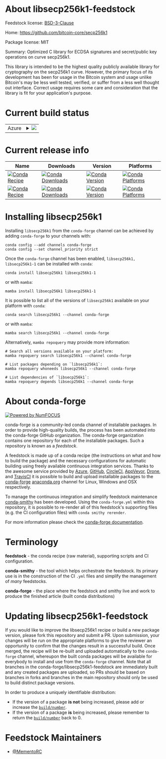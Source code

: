 About libsecp256k1-feedstock
============================

Feedstock license: [BSD-3-Clause](https://github.com/conda-forge/v0.2.0-feedstock/blob/main/LICENSE.txt)

Home: https://github.com/bitcoin-core/secp256k1

Package license: MIT

Summary: Optimized C library for ECDSA signatures and secret/public key operations on curve secp256k1.

This library is intended to be the highest quality publicly available
library for cryptography on the secp256k1 curve. However, the primary
focus of its development has been for usage in the Bitcoin system and
usage unlike Bitcoin's may be less well tested, verified, or suffer
from a less well thought out interface. Correct usage requires some
care and consideration that the library is fit for your application's purpose.


Current build status
====================


<table>
    
  <tr>
    <td>Azure</td>
    <td>
      <details>
        <summary>
          <a href="https://dev.azure.com/conda-forge/feedstock-builds/_build/latest?definitionId=&branchName=main">
            <img src="https://dev.azure.com/conda-forge/feedstock-builds/_apis/build/status/v0.2.0-feedstock?branchName=main">
          </a>
        </summary>
        <table>
          <thead><tr><th>Variant</th><th>Status</th></tr></thead>
          <tbody><tr>
              <td>win_64</td>
              <td>
                <a href="https://dev.azure.com/conda-forge/feedstock-builds/_build/latest?definitionId=&branchName=main">
                  <img src="https://dev.azure.com/conda-forge/feedstock-builds/_apis/build/status/v0.2.0-feedstock?branchName=main&jobName=win&configuration=win%20win_64_" alt="variant">
                </a>
              </td>
            </tr>
          </tbody>
        </table>
      </details>
    </td>
  </tr>
</table>

Current release info
====================

| Name | Downloads | Version | Platforms |
| --- | --- | --- | --- |
| [![Conda Recipe](https://img.shields.io/badge/recipe-libsecp256k1-green.svg)](https://anaconda.org/conda-forge/libsecp256k1) | [![Conda Downloads](https://img.shields.io/conda/dn/conda-forge/libsecp256k1.svg)](https://anaconda.org/conda-forge/libsecp256k1) | [![Conda Version](https://img.shields.io/conda/vn/conda-forge/libsecp256k1.svg)](https://anaconda.org/conda-forge/libsecp256k1) | [![Conda Platforms](https://img.shields.io/conda/pn/conda-forge/libsecp256k1.svg)](https://anaconda.org/conda-forge/libsecp256k1) |
| [![Conda Recipe](https://img.shields.io/badge/recipe-libsecp256k1--1-green.svg)](https://anaconda.org/conda-forge/libsecp256k1-1) | [![Conda Downloads](https://img.shields.io/conda/dn/conda-forge/libsecp256k1-1.svg)](https://anaconda.org/conda-forge/libsecp256k1-1) | [![Conda Version](https://img.shields.io/conda/vn/conda-forge/libsecp256k1-1.svg)](https://anaconda.org/conda-forge/libsecp256k1-1) | [![Conda Platforms](https://img.shields.io/conda/pn/conda-forge/libsecp256k1-1.svg)](https://anaconda.org/conda-forge/libsecp256k1-1) |

Installing libsecp256k1
=======================

Installing `libsecp256k1` from the `conda-forge` channel can be achieved by adding `conda-forge` to your channels with:

```
conda config --add channels conda-forge
conda config --set channel_priority strict
```

Once the `conda-forge` channel has been enabled, `libsecp256k1, libsecp256k1-1` can be installed with `conda`:

```
conda install libsecp256k1 libsecp256k1-1
```

or with `mamba`:

```
mamba install libsecp256k1 libsecp256k1-1
```

It is possible to list all of the versions of `libsecp256k1` available on your platform with `conda`:

```
conda search libsecp256k1 --channel conda-forge
```

or with `mamba`:

```
mamba search libsecp256k1 --channel conda-forge
```

Alternatively, `mamba repoquery` may provide more information:

```
# Search all versions available on your platform:
mamba repoquery search libsecp256k1 --channel conda-forge

# List packages depending on `libsecp256k1`:
mamba repoquery whoneeds libsecp256k1 --channel conda-forge

# List dependencies of `libsecp256k1`:
mamba repoquery depends libsecp256k1 --channel conda-forge
```


About conda-forge
=================

[![Powered by
NumFOCUS](https://img.shields.io/badge/powered%20by-NumFOCUS-orange.svg?style=flat&colorA=E1523D&colorB=007D8A)](https://numfocus.org)

conda-forge is a community-led conda channel of installable packages.
In order to provide high-quality builds, the process has been automated into the
conda-forge GitHub organization. The conda-forge organization contains one repository
for each of the installable packages. Such a repository is known as a *feedstock*.

A feedstock is made up of a conda recipe (the instructions on what and how to build
the package) and the necessary configurations for automatic building using freely
available continuous integration services. Thanks to the awesome service provided by
[Azure](https://azure.microsoft.com/en-us/services/devops/), [GitHub](https://github.com/),
[CircleCI](https://circleci.com/), [AppVeyor](https://www.appveyor.com/),
[Drone](https://cloud.drone.io/welcome), and [TravisCI](https://travis-ci.com/)
it is possible to build and upload installable packages to the
[conda-forge](https://anaconda.org/conda-forge) [anaconda.org](https://anaconda.org/)
channel for Linux, Windows and OSX respectively.

To manage the continuous integration and simplify feedstock maintenance
[conda-smithy](https://github.com/conda-forge/conda-smithy) has been developed.
Using the ``conda-forge.yml`` within this repository, it is possible to re-render all of
this feedstock's supporting files (e.g. the CI configuration files) with ``conda smithy rerender``.

For more information please check the [conda-forge documentation](https://conda-forge.org/docs/).

Terminology
===========

**feedstock** - the conda recipe (raw material), supporting scripts and CI configuration.

**conda-smithy** - the tool which helps orchestrate the feedstock.
                   Its primary use is in the construction of the CI ``.yml`` files
                   and simplify the management of *many* feedstocks.

**conda-forge** - the place where the feedstock and smithy live and work to
                  produce the finished article (built conda distributions)


Updating libsecp256k1-feedstock
===============================

If you would like to improve the libsecp256k1 recipe or build a new
package version, please fork this repository and submit a PR. Upon submission,
your changes will be run on the appropriate platforms to give the reviewer an
opportunity to confirm that the changes result in a successful build. Once
merged, the recipe will be re-built and uploaded automatically to the
`conda-forge` channel, whereupon the built conda packages will be available for
everybody to install and use from the `conda-forge` channel.
Note that all branches in the conda-forge/libsecp256k1-feedstock are
immediately built and any created packages are uploaded, so PRs should be based
on branches in forks and branches in the main repository should only be used to
build distinct package versions.

In order to produce a uniquely identifiable distribution:
 * If the version of a package **is not** being increased, please add or increase
   the [``build/number``](https://docs.conda.io/projects/conda-build/en/latest/resources/define-metadata.html#build-number-and-string).
 * If the version of a package **is** being increased, please remember to return
   the [``build/number``](https://docs.conda.io/projects/conda-build/en/latest/resources/define-metadata.html#build-number-and-string)
   back to 0.

Feedstock Maintainers
=====================

* [@MementoRC](https://github.com/MementoRC/)

